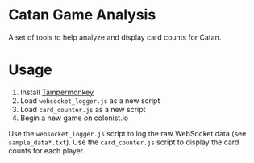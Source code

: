 # Catan Game Analysis

A set of tools to help analyze and display card counts for Catan.

# Usage

1. Install [Tampermonkey](https://www.tampermonkey.net/)
2. Load `websocket_logger.js` as a new script 
3. Load `card_counter.js` as a new script
4. Begin a new game on colonist.io

Use the `websocket_logger.js` script to log the raw WebSocket data (see `sample_data*.txt`).
Use the `card_counter.js` script to display the card counts for each player.